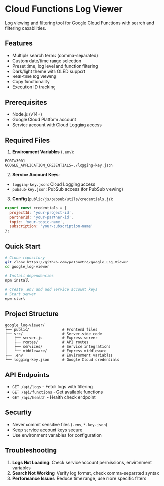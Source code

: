 # Cloud Functions Log Viewer

Log viewing and filtering tool for Google Cloud Functions with search and filtering capabilities.

## Features

- Multiple search terms (comma-separated)
- Custom date/time range selection
- Preset time, log level and function filtering
- Dark/light theme with OLED support
- Real-time log viewing
- Copy functionality
- Execution ID tracking

## Prerequisites

- Node.js (v14+)
- Google Cloud Platform account
- Service account with Cloud Logging access

## Required Files

1. **Environment Variables** (`.env`):
```
PORT=3001
GOOGLE_APPLICATION_CREDENTIALS=./logging-key.json
```

2. **Service Account Keys**:

- `logging-key.json`: Cloud Logging access
- `pubsub-key.json`: PubSub access (for PubSub viewing)

3. **Config** (`public/js/pubsub/utils/credentials.js`):
```javascript
export const credentials = {
  projectId: 'your-project-id',
  partnerId: 'your-partner-id',
  topic: 'your-topic-name',
  subscription: 'your-subscription-name'
};
```

## Quick Start

```bash
# Clone repository
git clone https://github.com/po1sontre/google_Log_Viewer
cd google_log-viewer

# Install dependencies
npm install

# Create .env and add service account keys
# Start server
npm start
```

## Project Structure

```
google_log-viewer/
├── public/               # Frontend files
├── src/                  # Server-side code
│   ├── server.js         # Express server
│   ├── routes/           # API routes
│   ├── services/         # Service integrations
│   └── middleware/       # Express middleware
├── .env                  # Environment variables
└── logging-key.json      # Google Cloud credentials
```

## API Endpoints

- `GET /api/logs` - Fetch logs with filtering
- `GET /api/functions` - Get available functions
- `GET /api/health` - Health check endpoint

## Security

- Never commit sensitive files (`.env`, `*-key.json`)
- Keep service account keys secure
- Use environment variables for configuration

## Troubleshooting

1. **Logs Not Loading**: Check service account permissions, environment variables
2. **Search Not Working**: Verify log format, check comma-separated syntax
3. **Performance Issues**: Reduce time range, use more specific filters


